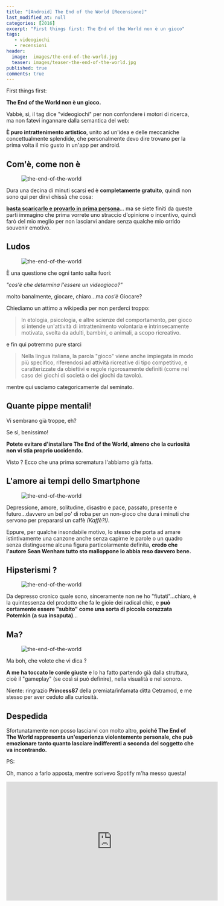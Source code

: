 ```yaml
---
title: "[Android] The End of the World [Recensione]"
last_modified_at: null
categories: [2016]
excerpt: "First things first: The End of the World non è un gioco"
tags: 
   - videogiochi
   - recensioni
header:  
  image:  images/the-end-of-the-world.jpg
  teaser: images/teaser-the-end-of-the-world.jpg
published: true
comments: true
---
```


First things first:

**The End of the World non è un gioco.**

Vabbè, sì, il tag dice "videogiochi" per non confondere i motori di ricerca, ma non fatevi ingannare dalla semantica del web:

**È puro intrattenimento artistico**, unito ad un'idea e delle meccaniche concettualmente splendide, che personalmente devo dire trovano per la prima volta il mio gusto in un'app per android.

## Com'è, come non è 

<figure>
<img src='https://lh3.googleusercontent.com/v9wybDJqrWD4kqT4nsccqZqKVCa8qvHeclnbYeuOyb2mbsjY4FJPCuoeEX6Z0ZR8aO8=h310' alt='the-end-of-the-world'>
</figure>

Dura una decina di minuti scarsi ed è **completamente gratuito**, quindi non sono qui per dirvi chissà che cosa: 

[**basta scaricarlo e provarlo in prima persona**](https://play.google.com/store/apps/details?id=com.theendoftheworldgame&hl=it)... ma se siete finiti da queste parti immagino che prima vorrete uno straccio d'opinione o incentivo, quindi farò del mio meglio per non lasciarvi andare senza qualche mio orrido souvenir emotivo.

## Ludos 

<figure>
<img src='https://lh3.googleusercontent.com/y_PsGE2t5esLf54q3S7J7m9wRXK0XAovPrX2SYFPOMuJJHSLEsLDWdcg8qAV4REEm5s=h900' alt='the-end-of-the-world'>
</figure>

È una questione che ogni tanto salta fuori: 

_"cos'è che determina l'essere un videogioco?"_

molto banalmente, giocare, chiaro...ma _cos'è_ Giocare? 

Chiediamo un attimo a wikipedia per non perderci troppo:

> In etologia, psicologia, e altre scienze del comportamento, per gioco si intende un'attività di intrattenimento volontaria e intrinsecamente motivata, svolta da adulti, bambini, o animali, a scopo ricreativo.

e fin qui potremmo pure starci

> Nella lingua italiana, la parola "gioco" viene anche impiegata in modo più specifico, riferendosi ad attività ricreative di tipo competitivo, e caratterizzate da obiettivi e regole rigorosamente definiti (come nel caso dei giochi di società o dei giochi da tavolo).

mentre qui usciamo categoricamente dal seminato.

## Quante pippe mentali!

Vi sembrano già troppe, eh?

Se sì, benissimo!

**Potete evitare d'installare The End of the World, almeno che la curiosità non vi stia proprio uccidendo.**

Visto ? Ecco che una prima scrematura l'abbiamo già fatta.

## L'amore ai tempi dello Smartphone

<figure>
<img src='https://lh3.googleusercontent.com/mBQnq8XhFFxah_Pa-qg_WSk8COJE_pNZlY3ompiAKSQr5fN_Dki_19lkdrDr5Z8n2pZd=h900' alt='the-end-of-the-world'>
</figure>

Depressione, amore, solitudine, disastro e pace, passato, presente e futuro...davvero un bel po' di roba per un non-gioco che dura i minuti che servono per prepararsi un caffè _(Kaffè?!)_.

Eppure, per qualche insondabile motivo, lo stesso che porta ad amare istintivamente una canzone anche senza capirne le parole o un quadro senza distinguerne alcuna figura particolarmente definita, **credo che l'autore Sean Wenham tutto sto malloppone lo abbia reso davvero bene.**

## Hipsterismi ?

<figure>
<img src='https://lh3.googleusercontent.com/JdAqKFTiOBguLhFfQvsk_vqeP3jKiOb4MwymbzquPjDGL0iOhuQg-ACW0ucazyDQTQ=h900' alt='the-end-of-the-world'>
</figure>

Da depresso cronico quale sono, sinceramente non ne ho "fiutati"...chiaro, è la quintessenza del prodotto che fa le gioie dei radical chic, e **può certamente essere "subito" come una sorta di piccola corazzata Potemkin (a sua insaputa)**...

## Ma?

<figure>
<img src='https://lh3.googleusercontent.com/VFuaC8g6guZdNE3kz84XIvkyxmmFXHKGZOwSmthZk-FO07gg0sVJnfjGVe_z7sZBYg=h900' alt='the-end-of-the-world'>
</figure>

Ma boh, che volete che vi dica ?

**A me ha toccato le corde giuste** e lo ha fatto partendo già dalla struttura, cioè il "gameplay" (se così si può definire), nella visualità e nel sonoro.

Niente: ringrazio **Princess87** della premiata/infamata ditta Cetramod, e me stesso per aver ceduto alla curiosità.

## Despedida 

Sfortunatamente non posso lasciarvi con molto altro, **poiché The End of The World rappresenta un'esperienza violentemente personale, che può emozionare tanto quanto lasciare indifferenti a seconda del soggetto che va incontrando.**

PS:

Oh, manco a farlo apposta, mentre scrivevo Spotify m'ha messo questa!

<iframe width="560" height="315" src="https://www.youtube.com/embed/mZdakvMy-Ro" frameborder="0" allowfullscreen></iframe>

